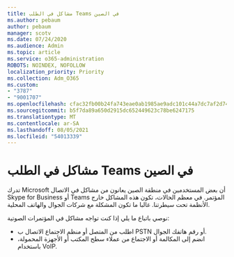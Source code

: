 ```yaml
---
title: مشاكل في الطلب Teams في الصين
ms.author: pebaum
author: pebaum
manager: scotv
ms.date: 07/24/2020
ms.audience: Admin
ms.topic: article
ms.service: o365-administration
ROBOTS: NOINDEX, NOFOLLOW
localization_priority: Priority
ms.collection: Adm_O365
ms.custom:
- "3787"
- "9001707"
ms.openlocfilehash: cfac32fb00b24fa743eae0ab1985ae9adc101c44a7dc7af2d7435c95913ce0a2
ms.sourcegitcommit: b5f7da89a650d2915dc652449623c78be6247175
ms.translationtype: MT
ms.contentlocale: ar-SA
ms.lasthandoff: 08/05/2021
ms.locfileid: "54013339"
---
```

# <a name="issues-dialing-into-teams-in-china"></a>مشاكل في الطلب Teams في الصين

تدرك Microsoft أن بعض المستخدمين في منطقة الصين يعانون من مشاكل في الاتصال Skype for Business أو Teams المؤتمر. في معظم الحالات، تكون هذه المشاكل خارج الأنظمة تحت سيطرتنا. غالبا ما تكون المشكلة مع شركات الجوال والهاتف المحلية.

نوصي باتباع ما يلي إذا كنت تواجه مشاكل في المؤتمرات الصوتية:

-   اطلب من المتصل أو منظم الاجتماع الاتصال ب PSTN أو رقم هاتفك الجوال.
-   انضم إلى المكالمة أو الاجتماع من عملاء سطح المكتب أو الأجهزة المحمولة، باستخدام VoIP.